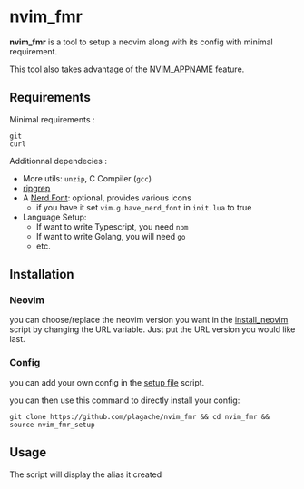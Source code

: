 # nvim_fmr

**nvim_fmr** is a tool to setup a neovim along with its config with minimal requirement.

This tool also takes advantage of the [NVIM_APPNAME](https://neovim.io/doc/user/starting.html#%24NVIM_APPNAME) feature.

## Requirements

Minimal requirements :
```
git
curl
```

Additionnal dependecies :
- More utils: `unzip`, C Compiler (`gcc`)
- [ripgrep](https://github.com/BurntSushi/ripgrep#installation)
- A [Nerd Font](https://www.nerdfonts.com/): optional, provides various icons
  - if you have it set `vim.g.have_nerd_font` in `init.lua` to true
- Language Setup:
  - If want to write Typescript, you need `npm`
  - If want to write Golang, you will need `go`
  - etc.

## Installation

### Neovim

you can choose/replace the neovim version you want in the [install_neovim](install_neovim) script by changing the URL variable.
Just put the URL version you would like last.

### Config

you can add your own config in the [setup file](nvim_fmr_setup) script.

you can then use this command to directly install your config:
```
git clone https://github.com/plagache/nvim_fmr && cd nvim_fmr && source nvim_fmr_setup
```

## Usage

The script will display the alias it created
